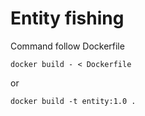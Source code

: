 # Entity fishing
Command follow Dockerfile

`docker build - < Dockerfile`

or 

`docker build -t entity:1.0 .`
